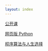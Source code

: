 ```yaml
---
layout: index
---
```


[公开课](https://www.coursera.org/)

[网页版 Python](http://www.codeskulptor.org)

[程序算法与人生选择](http://coolshell.cn/articles/8790.html)
